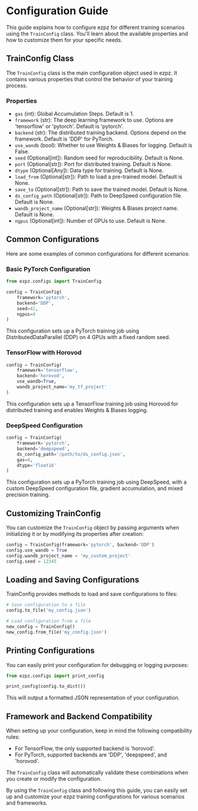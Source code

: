 # Configuration Guide

This guide explains how to configure ezpz for different training scenarios using the `TrainConfig` class. You'll learn about the available properties and how to customize them for your specific needs.

## TrainConfig Class

The `TrainConfig` class is the main configuration object used in ezpz. It contains various properties that control the behavior of your training process.

### Properties

- `gas` (int): Global Accumulation Steps. Default is 1.
- `framework` (str): The deep learning framework to use. Options are 'tensorflow' or 'pytorch'. Default is 'pytorch'.
- `backend` (str): The distributed training backend. Options depend on the framework. Default is 'DDP' for PyTorch.
- `use_wandb` (bool): Whether to use Weights & Biases for logging. Default is False.
- `seed` (Optional[int]): Random seed for reproducibility. Default is None.
- `port` (Optional[str]): Port for distributed training. Default is None.
- `dtype` (Optional[Any]): Data type for training. Default is None.
- `load_from` (Optional[str]): Path to load a pre-trained model. Default is None.
- `save_to` (Optional[str]): Path to save the trained model. Default is None.
- `ds_config_path` (Optional[str]): Path to DeepSpeed configuration file. Default is None.
- `wandb_project_name` (Optional[str]): Weights & Biases project name. Default is None.
- `ngpus` (Optional[int]): Number of GPUs to use. Default is None.

## Common Configurations

Here are some examples of common configurations for different scenarios:

### Basic PyTorch Configuration

```python
from ezpz.configs import TrainConfig

config = TrainConfig(
    framework='pytorch',
    backend='DDP',
    seed=42,
    ngpus=4
)
```

This configuration sets up a PyTorch training job using DistributedDataParallel (DDP) on 4 GPUs with a fixed random seed.

### TensorFlow with Horovod

```python
config = TrainConfig(
    framework='tensorflow',
    backend='horovod',
    use_wandb=True,
    wandb_project_name='my_tf_project'
)
```

This configuration sets up a TensorFlow training job using Horovod for distributed training and enables Weights & Biases logging.

### DeepSpeed Configuration

```python
config = TrainConfig(
    framework='pytorch',
    backend='deepspeed',
    ds_config_path='/path/to/ds_config.json',
    gas=4,
    dtype='float16'
)
```

This configuration sets up a PyTorch training job using DeepSpeed, with a custom DeepSpeed configuration file, gradient accumulation, and mixed precision training.

## Customizing TrainConfig

You can customize the `TrainConfig` object by passing arguments when initializing it or by modifying its properties after creation:

```python
config = TrainConfig(framework='pytorch', backend='DDP')
config.use_wandb = True
config.wandb_project_name = 'my_custom_project'
config.seed = 12345
```

## Loading and Saving Configurations

TrainConfig provides methods to load and save configurations to files:

```python
# Save configuration to a file
config.to_file('my_config.json')

# Load configuration from a file
new_config = TrainConfig()
new_config.from_file('my_config.json')
```

## Printing Configurations

You can easily print your configuration for debugging or logging purposes:

```python
from ezpz.configs import print_config

print_config(config.to_dict())
```

This will output a formatted JSON representation of your configuration.

## Framework and Backend Compatibility

When setting up your configuration, keep in mind the following compatibility rules:

- For TensorFlow, the only supported backend is 'horovod'.
- For PyTorch, supported backends are 'DDP', 'deepspeed', and 'horovod'.

The `TrainConfig` class will automatically validate these combinations when you create or modify the configuration.

By using the `TrainConfig` class and following this guide, you can easily set up and customize your ezpz training configurations for various scenarios and frameworks.